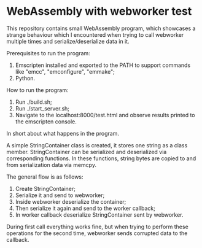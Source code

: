 # WebAssembly with webworker test

This repository contains small WebAssembly program, which showcases a strange behaviour which I encountered when trying to call webworker multiple times and serialize/deserialize data in it.

Prerequisites to run the program:

1. Emscripten installed and exported to the PATH to support commands like "emcc", "emconfigure", "emmake";
2. Python.

How to run the program:

1. Run ./build.sh;
2. Run ./start_server.sh;
3. Navigate to the localhost:8000/test.html and observe results printed to the emscripten console.


In short about what happens in the program.

A simple StringContainer class is created, it stores one string as a class member. StringContainer can be serialized and deserialized via corresponding functions. In these functions, string bytes are copied to and from serialization data via memcpy.

The general flow is as follows:

1. Create StringContainer;
2. Serialize it and send to webworker;
3. Inside webworker deserialize the container;
4. Then serialize it again and send to the worker callback;
5. In worker callback deserialize StringContainer sent by webworker.

During first call everything works fine, but when trying to perform these operations for the second time, webworker sends corrupted data to the callback.

